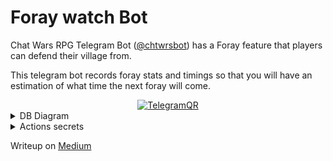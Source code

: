 # Foray watch Bot

Chat Wars RPG Telegram Bot ([@chtwrsbot](https://t.me/chtwrsbot?start=5643e700a64041fb9adb7ac9e6226039)) has a Foray feature that players can defend their village from.

This telegram bot records foray stats and timings so that you will have an estimation of what time the next foray will come.

<div align="center">
<a href="http://go.francisyzy.com/t-me-foray-watch-bot">
<img src="https://user-images.githubusercontent.com/24467184/147848697-ada79104-e67c-4584-a98c-988ddb2939d7.png" alt="TelegramQR">
</a>
</div>

<details>
<summary>DB Diagram</summary>
<img src="https://user-images.githubusercontent.com/24467184/145825290-74090e6c-83a1-4dbe-9679-476d2932977d.png" alt="DB Diagram">

</details>

<details>
<summary>Actions secrets</summary>
<p>
If you fork this project and want to deploy the project to AWS Lambda, you'll need the following to be set in Github Actions secrets

```
ADMIN_TELEGRAM_ID: For the owner of the bot to check stats
API_TOKEN: telegram API Key (Generate from botfather https://t.me/botfather)
AWS_ACCESS_KEY_ID: serverless requires this to deploy
AWS_SECRET_ACCESS_KEY: serverless requires this to deploy
DATABASE_URL: https://www.prisma.io/dataplatform connection string
```

</p>
</details>

Writeup on [Medium](http://go.francisyzy.com/foray-watch-bot-medium)
